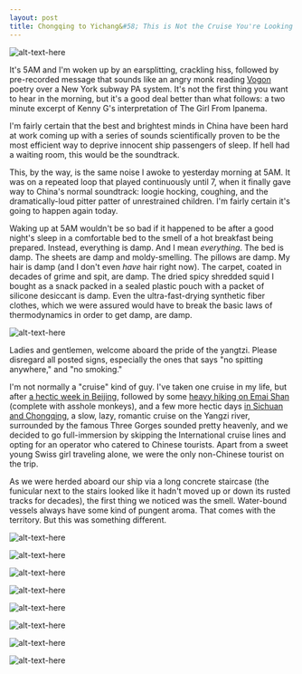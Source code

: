 ```yaml
---
layout: post
title: Chongqing to Yichang&#58; This is Not the Cruise You're Looking For
---
```


![alt-text-here](http://kenjilopezalt.github.io/images/20140630-three-gorges-yangzi-river-tour-/20140630-three-gorges-yangzi-river-tour-18.jpg "Three Gorges Cruise")

It's 5AM and I'm woken up by an earsplitting, crackling hiss, followed by  pre-recorded message that sounds like an angry monk reading <a href="http://en.wikipedia.org/wiki/Vogon">Vogon</a> poetry over a New York subway PA system. It's not the first thing you want to hear in the morning, but it's a good deal better than what follows: a two minute excerpt of Kenny G's interpretation of The Girl From Ipanema.

I'm fairly certain that the best and brightest minds in China have been hard at work coming up with a series of sounds scientifically proven to be the most efficient way to deprive innocent ship passengers of sleep. If hell had a waiting room, this would be the soundtrack.

This, by the way, is the same noise I awoke to yesterday morning at 5AM. It was on a repeated loop that played continuously until 7, when it finally gave way to China's normal soundtrack: loogie hocking, coughing, and the dramatically-loud pitter patter of unrestrained children. I'm fairly certain it's going to happen again today.

Waking up at 5AM wouldn't be so bad if it happened to be after a good night's sleep in a comfortable bed to the smell of a hot breakfast being prepared. Instead, everything is damp. And I mean <em>everything</em>. The bed is damp. The sheets are damp and moldy-smelling. The pillows are damp. My hair is damp (and I don't even <em>have</em> hair right now). The carpet, coated in decades of grime and spit, are damp. The dried spicy shredded squid I bought as a snack packed in a sealed plastic pouch with a packet of silicone desiccant is damp. Even the ultra-fast-drying synthetic fiber clothes, which we were assured would have to break the basic laws of thermodynamics in order to get damp, are damp.

![alt-text-here](http://kenjilopezalt.github.io/images/20140630-three-gorges-yangzi-river-tour-/20140630-three-gorges-yangzi-river-tour-01.jpg "Three Gorges Cruise")

Ladies and gentlemen, welcome aboard the pride of the yangtzi. Please disregard all posted signs, especially the ones that says "no spitting anywhere," and "no smoking."

I'm not normally a "cruise" kind of guy. I've taken one cruise in my life, but after <a href="http://kenjilopezalt.github.io/2014/06/17/Beijing-bound/">a hectic week in Beijing</a>, followed by some <a href="http://kenjilopezalt.github.io/2014/06/27/Kenji-and-Adri-on-Emai-Shan/">heavy hiking on Emai Shan</a> (complete with asshole monkeys), and a few more hectic days <a href="http://kenjilopezalt.github.io/2014/06/30/Essential-Sichuan-Eats-Beyond-Hot-Pot/">in Sichuan and Chongqing</a>, a slow, lazy, romantic cruise on the Yangzi river, surrounded by the famous Three Gorges sounded pretty heavenly, and we decided to go full-immersion by skipping the International cruise lines and opting for an operator who catered to Chinese tourists. Apart from a sweet young Swiss girl traveling alone, we were the only non-Chinese tourist on the trip.


As we were herded aboard our ship via a long concrete staircase (the funicular next to the stairs looked like it hadn't moved up or down its rusted tracks for decades), the first thing we noticed was the smell. Water-bound vessels always have some kind of pungent aroma. That comes with the territory. But this was something different.

![alt-text-here](http://kenjilopezalt.github.io/images/20140630-three-gorges-yangzi-river-tour-/20140630-three-gorges-yangzi-river-tour-09.jpg "Three Gorges Cruise")

![alt-text-here](http://kenjilopezalt.github.io/images/20140630-three-gorges-yangzi-river-tour-/20140630-three-gorges-yangzi-river-tour-05.jpg "Three Gorges Cruise")

![alt-text-here](http://kenjilopezalt.github.io/images/20140630-three-gorges-yangzi-river-tour-/20140630-three-gorges-yangzi-river-tour-04.jpg "Three Gorges Cruise")


![alt-text-here](http://kenjilopezalt.github.io/images/20140630-three-gorges-yangzi-river-tour-/20140630-three-gorges-yangzi-river-tour-07.jpg "Three Gorges Cruise")


![alt-text-here](http://kenjilopezalt.github.io/images/20140630-three-gorges-yangzi-river-tour-/20140630-three-gorges-yangzi-river-tour-10.jpg "Three Gorges Cruise")

![alt-text-here](http://kenjilopezalt.github.io/images/20140630-three-gorges-yangzi-river-tour-/20140630-three-gorges-yangzi-river-tour-14.jpg "Three Gorges Cruise")

![alt-text-here](http://kenjilopezalt.github.io/images/20140630-three-gorges-yangzi-river-tour-/20140630-three-gorges-yangzi-river-tour-15.jpg "Three Gorges Cruise")

![alt-text-here](http://kenjilopezalt.github.io/images/20140630-three-gorges-yangzi-river-tour-/20140630-three-gorges-yangzi-river-tour-16.jpg "Three Gorges Cruise")
